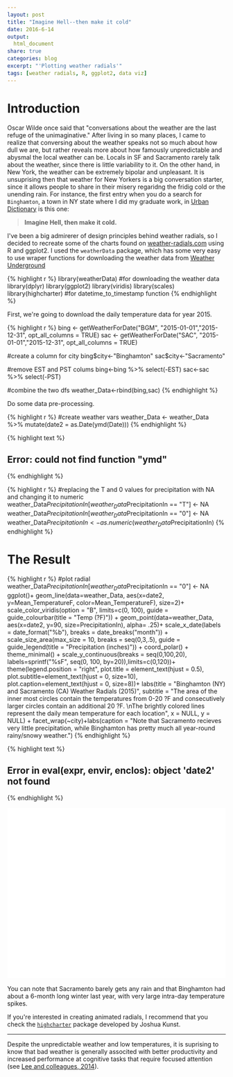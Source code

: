 ```yaml
---
layout: post
title: "Imagine Hell--then make it cold"
date: 2016-6-14
output:
  html_document
share: true
categories: blog
excerpt: "'Plotting weather radials'"
tags: [weather radials, R, ggplot2, data viz]
---
```





# Introduction
Oscar Wilde once said that "conversations about the weather are the last refuge of the unimaginative." After living in so many places, I came to realize that conversing about the weather speaks not so much about how dull we are, but rather reveals more about how famously unpredictable and abysmal the local weather can be. Locals in SF and Sacramento rarely talk about the weather, since there is little variability to it. On the other hand, in New York, the weather can be extremely bipolar and unpleasant. It is unsuprising then that weather for New Yorkers is a big conversation starter, since it allows people to share in their misery regaridng the fridig cold or the unending rain. For instance, the first entry when you do a search for `Binghamton`, a town in NY state where I did my graduate work, in [Urban Dictionary](http://www.urbandictionary.com/define.php?term=Binghamton&utm_source=search-action) is this one:

> **Imagine Hell, then make it cold.**

I've been a big admirerer of design principles behind weather radials, so I decided to recreate some of the charts found on [weather-radials.com](http://weather-radials.com/) using R and ggplot2. I used the `weatherData` package, which has some very easy to use wraper functions for downloading the weather data from [Weather Underground](https://www.wunderground.com/)



{% highlight r %}
library(weatherData) #for downloading the weather data
library(dplyr)
library(ggplot2)
library(viridis)
library(scales)
library(highcharter) #for datetime_to_timestamp function
{% endhighlight %}

First, we're going to download the daily temperature data for year 2015. 


{% highlight r %}
bing <- getWeatherForDate("BGM", "2015-01-01","2015-12-31", 
                          opt_all_columns = TRUE)
sac <- getWeatherForDate("SAC", "2015-01-01","2015-12-31",
                         opt_all_columns = TRUE)


#create a column for city
bing$city<-"Binghamton"
sac$city<-"Sacramento"

#remove EST and PST colums
bing<-bing %>% select(-EST)
sac<-sac %>% select(-PST)

#combine the two dfs
weather_Data<-rbind(bing,sac)
{% endhighlight %}

Do some data pre-processing.


{% highlight r %}
#create weather vars
weather_Data <- weather_Data %>% 
  mutate(date2 = as.Date(ymd(Date))) 
{% endhighlight %}



{% highlight text %}
## Error: could not find function "ymd"
{% endhighlight %}



{% highlight r %}
#replacing the T and 0 values for precipitation with NA and changing it to numeric
weather_Data$PrecipitationIn[weather_Data$PrecipitationIn == "T"] <- NA
weather_Data$PrecipitationIn[weather_Data$PrecipitationIn == "0"] <- NA
weather_Data$PrecipitationIn<-as.numeric(weather_Data$PrecipitationIn)
{% endhighlight %}

# The Result


{% highlight r %}
#plot radial
weather_Data$PrecipitationIn[weather_Data$PrecipitationIn == "0"] <- NA
ggplot()+
    geom_line(data=weather_Data, 
              aes(x=date2, y=Mean_TemperatureF, color=Mean_TemperatureF),
              size=2)+
    scale_color_viridis(option = "B", limits=c(0, 100), 
              guide = guide_colourbar(title = "Temp (?F)")) +
    geom_point(data=weather_Data,
               aes(x=date2, y=90, size=PrecipitationIn),
               alpha= .25)+
    scale_x_date(labels = date_format("%b"), breaks = date_breaks("month")) +
    scale_size_area(max_size = 10, breaks = seq(0,3,.5),
                    guide = guide_legend(title = "Precipitation (inches)")) +
    coord_polar() +
    theme_minimal() +
    scale_y_continuous(breaks = seq(0,100,20),
      labels=sprintf("%sF", seq(0, 100, by=20)),limits=c(0,120))+
    theme(legend.position = "right",
          plot.title = element_text(hjust = 0.5),
          plot.subtitle=element_text(hjust = 0, size=10),
          plot.caption=element_text(hjust = 0, size=8))+
    labs(title = "Binghamton (NY) and Sacramento (CA) Weather Radials (2015)",
       subtitle = "The area of the inner most circles contain the temperatures from 0-20 ?F and consecutively larger circles contain an additional 20 ?F. \nThe brightly colored lines represent the daily mean temperature for each location",
       x = NULL, y = NULL) +
    facet_wrap(~city)+labs(caption = "Note that Sacramento recieves very little precipitation, while Binghamton has pretty much all year-round rainy/snowy weather.")
{% endhighlight %}



{% highlight text %}
## Error in eval(expr, envir, enclos): object 'date2' not found
{% endhighlight %}

![center](/figs/2016-06-14-weather-radials/unnamed-chunk-4-1.png)

You can note that Sacramento barely gets any rain and that Binghamton had about a 6-month long winter last year, with very large intra-day temperature spikes.

If you're interested in creating animated radials, I recommend that you check the [`highcharter`](http://jkunst.com/highcharter/showcase.html) package developed by Joshua Kunst.

----

Despite the unpredictable weather and low temperatures, it is suprising to know that bad weather is generally associted with better productivity and increased performance at cognitive tasks that require focused attention (see [Lee and colleagues, 2014](http://scholar.harvard.edu/files/jooajulialee/files/jap_final_rainmakers_2014-01192-001.pdf?m=1400193142)). 





